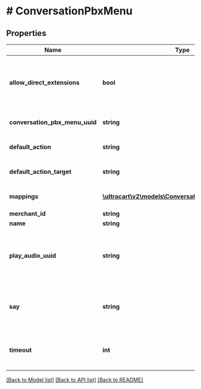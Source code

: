 # # ConversationPbxMenu

## Properties

Name | Type | Description | Notes
------------ | ------------- | ------------- | -------------
**allow_direct_extensions** | **bool** | If true, the customer is allowed to input direct extensions within this menu | [optional]
**conversation_pbx_menu_uuid** | **string** | Conversation Pbx Menu UUID | [optional]
**default_action** | **string** | The default action for this menu | [optional]
**default_action_target** | **string** | The default action target for this menu | [optional]
**mappings** | [**\ultracart\v2\models\ConversationPbxMenuMapping[]**](ConversationPbxMenuMapping.md) | Action mappings for this menu | [optional]
**merchant_id** | **string** | Merchant Id | [optional]
**name** | **string** | Menu name | [optional]
**play_audio_uuid** | **string** | An optional audio clip that plays when a customer enters this menu | [optional]
**say** | **string** | An optional saying that plays when a customer enters this menu | [optional]
**timeout** | **int** | The idle seconds before this menu times out | [optional]

[[Back to Model list]](../../README.md#models) [[Back to API list]](../../README.md#endpoints) [[Back to README]](../../README.md)
